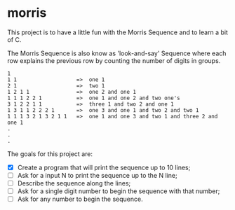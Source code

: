 # morris

This project is to have a little fun with the Morris Sequence and to learn a bit of C.

The Morris Sequence is also know as 'look-and-say' Sequence where each row explains the previous row by counting the number of digits in groups.

```
1
1 1                   =>  one 1
2 1                   =>  two 1
1 2 1 1               =>  one 2 and one 1
1 1 1 2 2 1           =>  one 1 and one 2 and two one's
3 1 2 2 1 1           =>  three 1 and two 2 and one 1
1 3 1 1 2 2 2 1       =>  one 3 and one 1 and two 2 and two 1
1 1 1 3 2 1 3 2 1 1   =>  one 1 and one 3 and two 1 and three 2 and one 1
.
.
.
```

The goals for this project are:

- [X] Create a program that will print the sequence up to 10 lines;
- [ ] Ask for a input N to print the sequence up to the N line;
- [ ] Describe the sequence along the lines;
- [ ] Ask for a single digit number to begin the sequence with that number;
- [ ] Ask for any number to begin the sequence.
